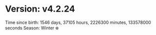 # Version: v4.2.24
Time since birth: 1546 days, 37105 hours, 2226300 minutes, 133578000 seconds
Season: Winter ❄️
